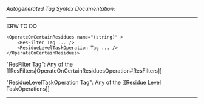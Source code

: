 _Autogenerated Tag Syntax Documentation:_

---
XRW TO DO

```
<OperateOnCertainResidues name="(string)" >
    <ResFilter Tag ... />
    <ResidueLevelTaskOperation Tag ... />
</OperateOnCertainResidues>
```



"ResFilter Tag": Any of the [[ResFilters|OperateOnCertainResiduesOperation#ResFilters]]

"ResidueLevelTaskOperation Tag": Any of the [[Residue Level TaskOperations]]

---
